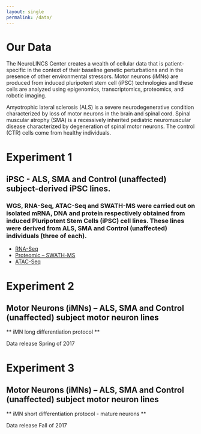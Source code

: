```yaml
---
layout: single
permalink: /data/
---
```


<h1 class="custom__title">Our Data</h1>

<section class="page__hero">

<div class="custom__pie-chart"><canvas id="celltypes" width="10" height="10"></canvas></div>
<div class="custom__pie-chart"><canvas id="diseases" width="10" height="10"></canvas></div>
<div class="custom__pie-chart"><canvas id="assays" width="10" height="10"></canvas></div>
<!-- <div class="custom__pie-chart"><canvas id="filetypes" width="100" height="100"></canvas></div> -->
<!-- <div class="custom__pie-chart"><canvas id="perturbations" width="100" height="100"></canvas></div> -->

</section>

The NeuroLINCS Center creates a wealth of cellular data that is patient-specific in the context of their baseline genetic perturbations and in the presence of other environmental stressors. Motor neurons (iMNs) are produced from induced pluripotent stem cell (iPSC) technologies and these cells are analyzed using epigenomics, transcriptomics, proteomics, and robotic imaging.

Amyotrophic lateral sclerosis (ALS) is a severe neurodegenerative condition characterized by loss of motor neurons in the brain and spinal cord. Spinal muscular atrophy (SMA) is a recessively inherited pediatric neuromuscular disease characterized by degeneration of spinal motor neurons. The control (CTR) cells come from healthy individuals.


# Experiment 1

## iPSC - ALS, SMA and Control (unaffected) subject-derived iPSC lines.

### WGS, RNA-Seq, ATAC-Seq and SWATH-MS were carried out on isolated mRNA, DNA and protein respectively obtained from induced Pluripotent Stem Cells (iPSC) cell lines. These lines were derived from ALS, SMA and Control (unaffected) individuals (three of each).

- [RNA-Seq](http://lincsportal.ccs.miami.edu/datasets/#/view/LDS-1356)
- [Proteomic – SWATH-MS](http://lincsportal.ccs.miami.edu/datasets/#/view/LDS-1358)
- [ATAC-Seq](http://lincsportal.ccs.miami.edu/datasets/#/view/LDS-1354)


# Experiment 2

## Motor Neurons (iMNs) – ALS, SMA and Control (unaffected) subject motor neuron lines

** iMN long differentiation protocol **

Data release Spring of 2017


# Experiment 3

## Motor Neurons (iMNs) – ALS, SMA and Control (unaffected) subject motor neuron lines

** iMN short differentiation protocol - mature neurons **

Data release Fall of 2017




